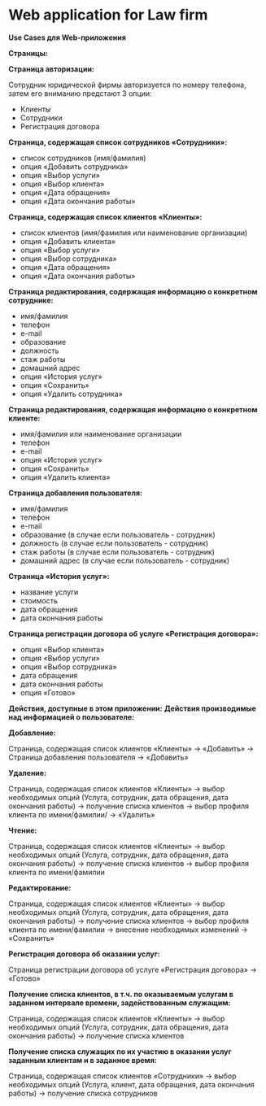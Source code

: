 # Web application for Law firm 

**Use Cases для Web-приложения**

**Страницы:** 

**Страница авторизации:**

Сотрудник юридической фирмы авторизуется по номеру телефона, затем его вниманию предстают 3 опции:
+ Клиенты 
+ Сотрудники
+ Регистрация договора
		
**Страница, содержащая список сотрудников «Сотрудники»:**
+ список сотрудников (имя/фамилия)
+ опция «Добавить сотрудника»
+ опция «Выбор услуги»
+ опция «Выбор клиента»
+ опция «Дата обращения»
+ опция «Дата окончания работы»


**Страница, содержащая список клиентов  «Клиенты»:**
+ список клиентов (имя/фамилия или наименование организации)
+ опция «Добавить клиента»
+ опция «Выбор услуги»
+ опция «Выбор сотрудника»
+ опция «Дата обращения»
+ опция «Дата окончания работы»

**Страница редактирования, содержащая информацию о конкретном сотруднике:**
+ имя/фамилия
+ телефон 
+ e-mail
+ образование
+ должность
+ стаж работы 
+ домашний адрес
+ опция «История услуг»     
+ опция «Сохранить»
+ опция «Удалить сотрудника»   

**Страница редактирования, содержащая информацию о конкретном клиенте:**
+ имя/фамилия или наименование организации
+ телефон 
+ e-mail
+ опция «История услуг»
+ опция «Сохранить»
+ опция «Удалить клиента»

**Страница добавления пользователя:**
+ имя/фамилия
+ телефон
+ e-mail
+ образование (в случае если пользователь - сотрудник) 
+ должность (в случае если пользователь - сотрудник)
+ стаж работы (в случае если пользователь - сотрудник)
+ домашний адрес (в случае если пользователь - сотрудник)

**Страница «История услуг»:**
+ название услуги
+ стоимость 
+ дата обращения
+ дата окончания работы

**Страница регистрации договора об услуге «Регистрация договора»:**
+ опция «Выбор клиента»
+ опция «Выбор услуги»
+ опция «Выбор сотрудника»
+ дата обращения
+ дата окончания работы
+ опция «Готово»

**Действия, доступные в этом приложении:**
**Действия производимые над информацией о пользователе:**

**Добавление:**

Страница, содержащая список клиентов  «Клиенты» -> «Добавить» -> Страница добавления пользователя -> «Добавить»

**Удаление:**

Страница, содержащая список клиентов  «Клиенты» -> выбор необходимых опций (Услуга, сотрудник, дата обращения, дата окончания работы) 
-> получение списка клиентов -> выбор профиля клиента по имени/фамилии/ -> «Удалить»

**Чтение:**

Страница, содержащая список клиентов  «Клиенты» -> выбор необходимых опций (Услуга, сотрудник, дата обращения, дата окончания работы) -> получение списка клиентов 
-> выбор профиля клиента по имени/фамилии
		
**Редактирование:**

Страница, содержащая список клиентов  «Клиенты» -> выбор необходимых опций (Услуга, сотрудник, дата обращения, дата окончания работы) -> получение списка клиентов 
-> выбор профиля клиента по имени/фамилии -> внесение необходимых изменений -> «Сохранить»

**Регистрация договора об оказании услуг:**

Страница регистрации договора об услуге «Регистрация договора» -> 	«Готово»

**Получение списка клиентов, в т.ч. по оказываемым услугам в заданном интервале времени, задействованным служащим:** 

Страница, содержащая список клиентов  «Клиенты» ->  выбор необходимых опций (Услуга, сотрудник, дата обращения, дата окончания работы) -> получение списка клиентов

**Получение списка служащих по их участию в оказании услуг заданным клиентам и в заданное время:**

Страница, содержащая список клиентов  «Сотрудники» ->  выбор необходимых опций (Услуга, клиент, дата обращения, дата окончания работы) -> получение списка сотрудников


